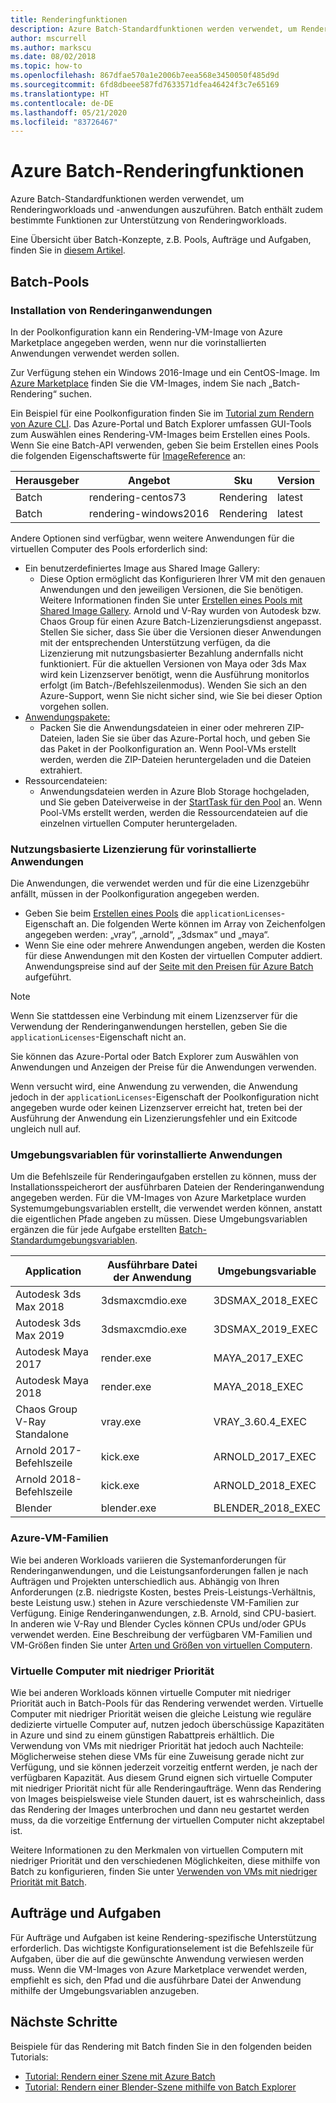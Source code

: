```yaml
---
title: Renderingfunktionen
description: Azure Batch-Standardfunktionen werden verwendet, um Renderingworkloads und -Apps auszuführen. Batch enthält bestimmte Funktionen zur Unterstützung von Renderingworkloads.
author: mscurrell
ms.author: markscu
ms.date: 08/02/2018
ms.topic: how-to
ms.openlocfilehash: 867dfae570a1e2006b7eea568e3450050f485d9d
ms.sourcegitcommit: 6fd8dbeee587fd7633571dfea46424f3c7e65169
ms.translationtype: HT
ms.contentlocale: de-DE
ms.lasthandoff: 05/21/2020
ms.locfileid: "83726467"
---
```

# <a name="azure-batch-rendering-capabilities"></a>Azure Batch-Renderingfunktionen

Azure Batch-Standardfunktionen werden verwendet, um Renderingworkloads und -anwendungen auszuführen. Batch enthält zudem bestimmte Funktionen zur Unterstützung von Renderingworkloads.

Eine Übersicht über Batch-Konzepte, z.B. Pools, Aufträge und Aufgaben, finden Sie in [diesem Artikel](https://docs.microsoft.com/azure/batch/batch-api-basics).

## <a name="batch-pools"></a>Batch-Pools

### <a name="rendering-application-installation"></a>Installation von Renderinganwendungen

In der Poolkonfiguration kann ein Rendering-VM-Image von Azure Marketplace angegeben werden, wenn nur die vorinstallierten Anwendungen verwendet werden sollen.

Zur Verfügung stehen ein Windows 2016-Image und ein CentOS-Image.  Im [Azure Marketplace](https://azuremarketplace.microsoft.com) finden Sie die VM-Images, indem Sie nach „Batch-Rendering“ suchen.

Ein Beispiel für eine Poolkonfiguration finden Sie im [Tutorial zum Rendern von Azure CLI](https://docs.microsoft.com/azure/batch/tutorial-rendering-cli).  Das Azure-Portal und Batch Explorer umfassen GUI-Tools zum Auswählen eines Rendering-VM-Images beim Erstellen eines Pools.  Wenn Sie eine Batch-API verwenden, geben Sie beim Erstellen eines Pools die folgenden Eigenschaftswerte für [ImageReference](https://docs.microsoft.com/rest/api/batchservice/pool/add#imagereference) an:

| Herausgeber | Angebot | Sku | Version |
|---------|---------|---------|--------|
| Batch | rendering-centos73 | Rendering | latest |
| Batch | rendering-windows2016 | Rendering | latest |

Andere Optionen sind verfügbar, wenn weitere Anwendungen für die virtuellen Computer des Pools erforderlich sind:

* Ein benutzerdefiniertes Image aus Shared Image Gallery:
  * Diese Option ermöglicht das Konfigurieren Ihrer VM mit den genauen Anwendungen und den jeweiligen Versionen, die Sie benötigen. Weitere Informationen finden Sie unter [Erstellen eines Pools mit Shared Image Gallery](batch-sig-images.md). Arnold und V-Ray wurden von Autodesk bzw. Chaos Group für einen Azure Batch-Lizenzierungsdienst angepasst. Stellen Sie sicher, dass Sie über die Versionen dieser Anwendungen mit der entsprechenden Unterstützung verfügen, da die Lizenzierung mit nutzungsbasierter Bezahlung andernfalls nicht funktioniert. Für die aktuellen Versionen von Maya oder 3ds Max wird kein Lizenzserver benötigt, wenn die Ausführung monitorlos erfolgt (im Batch-/Befehlszeilenmodus). Wenden Sie sich an den Azure-Support, wenn Sie nicht sicher sind, wie Sie bei dieser Option vorgehen sollen.
* [Anwendungspakete:](https://docs.microsoft.com/azure/batch/batch-application-packages)
  * Packen Sie die Anwendungsdateien in einer oder mehreren ZIP-Dateien, laden Sie sie über das Azure-Portal hoch, und geben Sie das Paket in der Poolkonfiguration an. Wenn Pool-VMs erstellt werden, werden die ZIP-Dateien heruntergeladen und die Dateien extrahiert.
* Ressourcendateien:
  * Anwendungsdateien werden in Azure Blob Storage hochgeladen, und Sie geben Dateiverweise in der [StartTask für den Pool](https://docs.microsoft.com/rest/api/batchservice/pool/add#starttask) an. Wenn Pool-VMs erstellt werden, werden die Ressourcendateien auf die einzelnen virtuellen Computer heruntergeladen.

### <a name="pay-for-use-licensing-for-pre-installed-applications"></a>Nutzungsbasierte Lizenzierung für vorinstallierte Anwendungen

Die Anwendungen, die verwendet werden und für die eine Lizenzgebühr anfällt, müssen in der Poolkonfiguration angegeben werden.

* Geben Sie beim [Erstellen eines Pools](https://docs.microsoft.com/rest/api/batchservice/pool/add#request-body) die `applicationLicenses`-Eigenschaft an.  Die folgenden Werte können im Array von Zeichenfolgen angegeben werden: „vray“, „arnold“, „3dsmax“ und „maya“.
* Wenn Sie eine oder mehrere Anwendungen angeben, werden die Kosten für diese Anwendungen mit den Kosten der virtuellen Computer addiert.  Anwendungspreise sind auf der [Seite mit den Preisen für Azure Batch](https://azure.microsoft.com/pricing/details/batch/#graphic-rendering) aufgeführt.

> [!NOTE]
> Wenn Sie stattdessen eine Verbindung mit einem Lizenzserver für die Verwendung der Renderinganwendungen herstellen, geben Sie die `applicationLicenses`-Eigenschaft nicht an.

Sie können das Azure-Portal oder Batch Explorer zum Auswählen von Anwendungen und Anzeigen der Preise für die Anwendungen verwenden.

Wenn versucht wird, eine Anwendung zu verwenden, die Anwendung jedoch in der `applicationLicenses`-Eigenschaft der Poolkonfiguration nicht angegeben wurde oder keinen Lizenzserver erreicht hat, treten bei der Ausführung der Anwendung ein Lizenzierungsfehler und ein Exitcode ungleich null auf.

### <a name="environment-variables-for-pre-installed-applications"></a>Umgebungsvariablen für vorinstallierte Anwendungen

Um die Befehlszeile für Renderingaufgaben erstellen zu können, muss der Installationsspeicherort der ausführbaren Dateien der Renderinganwendung angegeben werden.  Für die VM-Images von Azure Marketplace wurden Systemumgebungsvariablen erstellt, die verwendet werden können, anstatt die eigentlichen Pfade angeben zu müssen.  Diese Umgebungsvariablen ergänzen die für jede Aufgabe erstellten [Batch-Standardumgebungsvariablen](https://docs.microsoft.com/azure/batch/batch-compute-node-environment-variables).

|Application|Ausführbare Datei der Anwendung|Umgebungsvariable|
|---------|---------|---------|
|Autodesk 3ds Max 2018|3dsmaxcmdio.exe|3DSMAX_2018_EXEC|
|Autodesk 3ds Max 2019|3dsmaxcmdio.exe|3DSMAX_2019_EXEC|
|Autodesk Maya 2017|render.exe|MAYA_2017_EXEC|
|Autodesk Maya 2018|render.exe|MAYA_2018_EXEC|
|Chaos Group V-Ray Standalone|vray.exe|VRAY_3.60.4_EXEC|
Arnold 2017-Befehlszeile|kick.exe|ARNOLD_2017_EXEC|
|Arnold 2018-Befehlszeile|kick.exe|ARNOLD_2018_EXEC|
|Blender|blender.exe|BLENDER_2018_EXEC|

### <a name="azure-vm-families"></a>Azure-VM-Familien

Wie bei anderen Workloads variieren die Systemanforderungen für Renderinganwendungen, und die Leistungsanforderungen fallen je nach Aufträgen und Projekten unterschiedlich aus.  Abhängig von Ihren Anforderungen (z.B. niedrigste Kosten, bestes Preis-Leistungs-Verhältnis, beste Leistung usw.) stehen in Azure verschiedenste VM-Familien zur Verfügung.
Einige Renderinganwendungen, z.B. Arnold, sind CPU-basiert. In anderen wie V-Ray und Blender Cycles können CPUs und/oder GPUs verwendet werden.
Eine Beschreibung der verfügbaren VM-Familien und VM-Größen finden Sie unter [Arten und Größen von virtuellen Computern](https://docs.microsoft.com/azure/virtual-machines/windows/sizes).

### <a name="low-priority-vms"></a>Virtuelle Computer mit niedriger Priorität

Wie bei anderen Workloads können virtuelle Computer mit niedriger Priorität auch in Batch-Pools für das Rendering verwendet werden.  Virtuelle Computer mit niedriger Priorität weisen die gleiche Leistung wie reguläre dedizierte virtuelle Computer auf, nutzen jedoch überschüssige Kapazitäten in Azure und sind zu einem günstigen Rabattpreis erhältlich.  Die Verwendung von VMs mit niedriger Priorität hat jedoch auch Nachteile: Möglicherweise stehen diese VMs für eine Zuweisung gerade nicht zur Verfügung, und sie können jederzeit vorzeitig entfernt werden, je nach der verfügbaren Kapazität. Aus diesem Grund eignen sich virtuelle Computer mit niedriger Priorität nicht für alle Renderingaufträge. Wenn das Rendering von Images beispielsweise viele Stunden dauert, ist es wahrscheinlich, dass das Rendering der Images unterbrochen und dann neu gestartet werden muss, da die vorzeitige Entfernung der virtuellen Computer nicht akzeptabel ist.

Weitere Informationen zu den Merkmalen von virtuellen Computern mit niedriger Priorität und den verschiedenen Möglichkeiten, diese mithilfe von Batch zu konfigurieren, finden Sie unter [Verwenden von VMs mit niedriger Priorität mit Batch](https://docs.microsoft.com/azure/batch/batch-low-pri-vms).

## <a name="jobs-and-tasks"></a>Aufträge und Aufgaben

Für Aufträge und Aufgaben ist keine Rendering-spezifische Unterstützung erforderlich.  Das wichtigste Konfigurationselement ist die Befehlszeile für Aufgaben, über die auf die gewünschte Anwendung verwiesen werden muss.
Wenn die VM-Images von Azure Marketplace verwendet werden, empfiehlt es sich, den Pfad und die ausführbare Datei der Anwendung mithilfe der Umgebungsvariablen anzugeben.

## <a name="next-steps"></a>Nächste Schritte

Beispiele für das Rendering mit Batch finden Sie in den folgenden beiden Tutorials:

* [Tutorial: Rendern einer Szene mit Azure Batch](https://docs.microsoft.com/azure/batch/tutorial-rendering-cli)
* [Tutorial: Rendern einer Blender-Szene mithilfe von Batch Explorer](https://docs.microsoft.com/azure/batch/tutorial-rendering-batchexplorer-blender)
